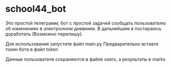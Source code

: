 # school44_bot
Это простой телеграмм, бот с простой задачей сообщать пользователю об изменениях в электронном дневнике. В дальнейшем я постараюсь доработать (Возможно перепишу).

Для использования запустите файл main.py
Предварительно вставте токен бота в файл token

Данные пользователя сохраняются в файле users, а результаты в marks
